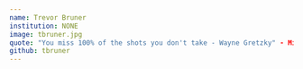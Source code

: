 ```yaml
---
name: Trevor Bruner
institution: NONE
image: tbruner.jpg
quote: "You miss 100% of the shots you don't take - Wayne Gretzky" - Michael Scott
github: tbruner
---
```

